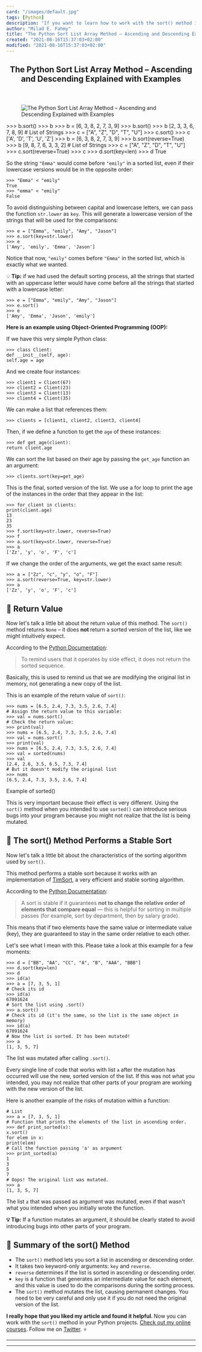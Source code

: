 ```yaml
---
card: "/images/default.jpg"
tags: [Python]
description: "If you want to learn how to work with the sort() method in yo"
author: "Milad E. Fahmy"
title: "The Python Sort List Array Method – Ascending and Descending Explained with Examples"
created: "2021-08-16T15:37:03+02:00"
modified: "2021-08-16T15:37:03+02:00"
---
```

<div class="site-wrapper">
<main id="site-main" class="site-main outer">
<div class="inner">
<article class="post-full post tag-python tag-tutorial ">
<header class="post-full-header">
<h1 class="post-full-title">The Python Sort List Array Method – Ascending and Descending Explained with Examples</h1>
</header>
<figure class="post-full-image">
<picture>
<source media="(max-width: 700px)" sizes="1px" srcset="data:image/gif;base64,R0lGODlhAQABAIAAAAAAAP///yH5BAEAAAAALAAAAAABAAEAAAIBRAA7 1w">
<source media="(min-width: 701px)" sizes="(max-width: 800px) 400px,
(max-width: 1170px) 700px,
1400px" srcset="/news/content/images/size/w300/2020/04/sort-method.png 300w,
/news/content/images/size/w600/2020/04/sort-method.png 600w,
/news/content/images/size/w1000/2020/04/sort-method.png 1000w,
/news/content/images/size/w2000/2020/04/sort-method.png 2000w">
<img onerror="this.style.display='none'" src="/news/content/images/size/w2000/2020/04/sort-method.png" alt="The Python Sort List Array Method – Ascending and Descending Explained with Examples">
</picture>
</figure>
<section class="post-full-content">
<div class="post-content">
&gt;&gt;&gt; b.sort()
&gt;&gt;&gt; b
&gt;&gt;&gt; b = [6, 3, 8, 2, 7, 3, 9]
&gt;&gt;&gt; b.sort()
&gt;&gt;&gt; b
[2, 3, 3, 6, 7, 8, 9]
# List of Strings
&gt;&gt;&gt; c = ["A", "Z", "D", "T", "U"]
&gt;&gt;&gt; c.sort()
&gt;&gt;&gt; c
['A', 'D', 'T', 'U', 'Z']
&gt;&gt;&gt; b = [6, 3, 8, 2, 7, 3, 9]
&gt;&gt;&gt; b.sort(reverse=True)
&gt;&gt;&gt; b
[9, 8, 7, 6, 3, 3, 2]
# List of Strings
&gt;&gt;&gt; c = ["A", "Z", "D", "T", "U"]
&gt;&gt;&gt; c.sort(reverse=True)
&gt;&gt;&gt; c
&gt;&gt;&gt; d.sort(key=len)
&gt;&gt;&gt; d
True</code></pre><p>So the string <code>"Emma"</code> would come before <code>"emily"</code> in a sorted list, even if their lowercase versions would be in the opposite order:</p><pre><code>&gt;&gt;&gt; "Emma" &lt; "emily"
True
&gt;&gt;&gt; "emma" &lt; "emily"
False</code></pre><p>To avoid distinguishing between capital and lowercase letters, we can pass the function <code>str.lower</code> as <code>key</code>. This will generate a lowercase version of the strings that will be used for the comparisons:</p><pre><code class="language-python">&gt;&gt;&gt; e = ["Emma", "emily", "Amy", "Jason"]
&gt;&gt;&gt; e.sort(key=str.lower)
&gt;&gt;&gt; e
['Amy', 'emily', 'Emma', 'Jason']</code></pre><p>Notice that now, <code>"emily"</code> comes before <code>"Emma"</code> in the sorted list, which is exactly what we wanted.</p><p>💡 <strong>Tip:</strong> if we had used the default sorting process, all the strings that started with an uppercase letter would have come before all the strings that started with a lowercase letter:</p><pre><code class="language-python">&gt;&gt;&gt; e = ["Emma", "emily", "Amy", "Jason"]
&gt;&gt;&gt; e.sort()
&gt;&gt;&gt; e
['Amy', 'Emma', 'Jason', 'emily']</code></pre><p><strong>Here is an example using Object-Oriented Programming (OOP):</strong></p><p>If we have this very simple Python class:</p><pre><code class="language-python">&gt;&gt;&gt; class Client:
def __init__(self, age):
self.age = age</code></pre><p>And we create four instances:</p><pre><code class="language-python">&gt;&gt;&gt; client1 = Client(67)
&gt;&gt;&gt; client2 = Client(23)
&gt;&gt;&gt; client3 = Client(13)
&gt;&gt;&gt; client4 = Client(35)</code></pre><p>We can make a list that references them:</p><pre><code class="language-python">&gt;&gt;&gt; clients = [client1, client2, client3, client4]</code></pre><p>Then, if we define a function to get the <code>age</code> of these instances:</p><pre><code class="language-python">&gt;&gt;&gt; def get_age(client):
return client.age</code></pre><p>We can sort the list based on their age by passing the <code>get_age</code> function an an argument:</p><pre><code class="language-python">&gt;&gt;&gt; clients.sort(key=get_age)</code></pre><p>This is the final, sorted version of the list. We use a for loop to print the age of the instances in the order that they appear in the list:</p><pre><code class="language-python">&gt;&gt;&gt; for client in clients:
print(client.age)
13
23
35
&gt;&gt;&gt; f.sort(key=str.lower, reverse=True)
&gt;&gt;&gt; f
&gt;&gt;&gt; a.sort(key=str.lower, reverse=True)
&gt;&gt;&gt; a
['Zz', 'y', 'o', 'F', 'c']</code></pre><p>If we change the order of the arguments, we get the exact same result:</p><pre><code class="language-python">&gt;&gt;&gt; a = ["Zz", "c", "y", "o", "F"]
&gt;&gt;&gt; a.sort(reverse=True, key=str.lower)
&gt;&gt;&gt; a
['Zz', 'y', 'o', 'F', 'c']</code></pre><h2 id="-return-value">🔹 Return Value</h2><p>Now let's talk a little bit about the return value of this method. The <code>sort()</code> method returns <code>None</code> – it does <strong>not </strong>return a sorted version of the list, like we might intuitively expect. </p><p>According to the <a href="https://docs.python.org/3/library/stdtypes.html#list.sort">Python Documentation</a>:</p><blockquote>To remind users that it operates by side effect, it does not return the sorted sequence.</blockquote><p>Basically, this is used to remind us that we are modifying the original list in memory, not generating a new copy of the list.</p><p>This is an example of the return value of <code>sort()</code>:</p><pre><code class="language-python">&gt;&gt;&gt; nums = [6.5, 2.4, 7.3, 3.5, 2.6, 7.4]
# Assign the return value to this variable:
&gt;&gt;&gt; val = nums.sort()
# Check the return value:
&gt;&gt;&gt; print(val)
&gt;&gt;&gt; nums = [6.5, 2.4, 7.3, 3.5, 2.6, 7.4]
&gt;&gt;&gt; val = nums.sort()
&gt;&gt;&gt; print(val)
&gt;&gt;&gt; nums = [6.5, 2.4, 7.3, 3.5, 2.6, 7.4]
&gt;&gt;&gt; val = sorted(nums)
&gt;&gt;&gt; val
[2.4, 2.6, 3.5, 6.5, 7.3, 7.4]
# But it doesn't modify the original list
&gt;&gt;&gt; nums
[6.5, 2.4, 7.3, 3.5, 2.6, 7.4]</code></pre><figcaption>Example of sorted()</figcaption></figure><p>This is very important because their effect is very different. Using the <code>sort()</code> method when you intended to use <code>sorted()</code> can introduce serious bugs into your program because you might not realize that the list is being mutated.</p><h2 id="-the-sort-method-performs-a-stable-sort">🔸 The sort() Method Performs a Stable Sort</h2><p>Now let's talk a little bit about the characteristics of the sorting algorithm used by <code>sort()</code>.</p><p>This method performs a stable sort because it works with an implementation of <a href="https://en.wikipedia.org/wiki/Timsort">TimSort</a>, a very efficient and stable sorting algorithm.</p><p>According to the <a href="https://docs.python.org/3/library/stdtypes.html#list.sort">Python Documentation</a>:</p><blockquote>A sort is stable if it guarantees <strong>not to change the relative order of elements that compare equal</strong> — this is helpful for sorting in multiple passes (for example, sort by department, then by salary grade).</blockquote><p>This means that if two elements have the same value or intermediate value (key), they are guaranteed to stay in the same order relative to each other. </p><p>Let's see what I mean with this. Please take a look at this example for a few moments:</p><pre><code class="language-python">&gt;&gt;&gt; d = ["BB", "AA", "CC", "A", "B", "AAA", "BBB"]
&gt;&gt;&gt; d.sort(key=len)
&gt;&gt;&gt; d
&gt;&gt;&gt; id(a)
&gt;&gt;&gt; a = [7, 3, 5, 1]
# Check its id
&gt;&gt;&gt; id(a)
67091624
# Sort the list using .sort()
&gt;&gt;&gt; a.sort()
# Check its id (it's the same, so the list is the same object in memory)
&gt;&gt;&gt; id(a)
67091624
# Now the list is sorted. It has been mutated!
&gt;&gt;&gt; a
[1, 3, 5, 7]</code></pre><p>The list was mutated after calling <code>.sort()</code>.</p><p>Every single line of code that works with list <code>a</code> after the mutation has occurred will use the new, sorted version of the list. If this was not what you intended, you may not realize that other parts of your program are working with the new version of the list.</p><p>Here is another example of the risks of mutation within a function:</p><pre><code class="language-python"># List
&gt;&gt;&gt; a = [7, 3, 5, 1]
# Function that prints the elements of the list in ascending order.
&gt;&gt;&gt; def print_sorted(x):
x.sort()
for elem in x:
print(elem)
# Call the function passing 'a' as argument
&gt;&gt;&gt; print_sorted(a)
1
3
5
7
# Oops! The original list was mutated.
&gt;&gt;&gt; a
[1, 3, 5, 7]</code></pre><p>The list <code>a</code> that was passed as argument was mutated, even if that wasn't what you intended when you initially wrote the function. </p><p><strong>💡 Tip:</strong> If a function mutates an argument, it should be clearly stated to avoid introducing bugs into other parts of your program.</p><h2 id="-summary-of-the-sort-method">🔸 Summary of the sort() Method</h2><ul><li>The <code>sort()</code> method lets you sort a list in ascending or descending order.</li><li>It takes two keyword-only arguments: <code>key</code> and <code>reverse</code>. </li><li><code>reverse</code> determines if the list is sorted in ascending or descending order.</li><li><code>key</code> is a function that generates an intermediate value for each element, and this value is used to do the comparisons during the sorting process. </li><li>The <code>sort()</code> method mutates the list, causing permanent changes. You need to be very careful and only use it if you do not need the original version of the list.</li></ul><p><strong><strong>I really hope that you liked my article and found it helpful. </strong></strong>Now you can work with the <code>sort()</code> method in your Python projects. <a href="https://www.udemy.com/user/estefania-cn/">Check out my online courses</a>. Follow me on <a href="https://twitter.com/EstefaniaCassN">Twitter</a>. ⭐️</p>
</div>
<hr>
<hr>
</section>
</article>
</div>
</main>
</div>
<!-- Google Tag Manager (noscript) -->
<!-- End Google Tag Manager (noscript) -->
